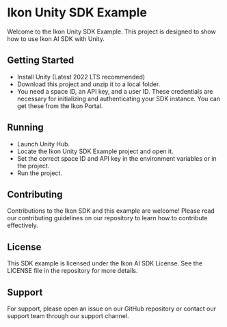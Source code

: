 
# Ikon Unity SDK Example

Welcome to the Ikon Unity SDK Example. This project is designed to show how to use Ikon AI SDK with Unity.

## Getting Started

- Install Unity (Latest 2022 LTS recommended)
- Download this project and unzip it to a local folder.
- You need a space ID, an API key, and a user ID. These credentials are necessary for initializing and authenticating your SDK instance. You can get these from the Ikon Portal.

## Running

- Launch Unity Hub.
- Locate the Ikon Unity SDK Example project and open it.
- Set the correct space ID and API key in the environment variables or in the project.
- Run the project.

## Contributing

Contributions to the Ikon SDK and this example are welcome! Please read our contributing guidelines on our repository to learn how to contribute effectively.

## License

This SDK example is licensed under the Ikon AI SDK License. See the LICENSE file in the repository for more details.

## Support

For support, please open an issue on our GitHub repository or contact our support team through our support channel.
